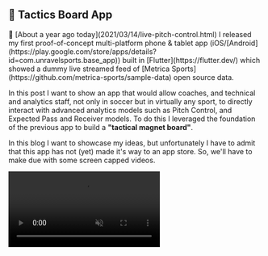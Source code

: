 ## 📱 Tactics Board App

<div class="text-paperclip"> 📎 [About a year ago today](2021/03/14/live-pitch-control.html) I released my first proof-of-concept multi-platform phone & tablet app (iOS/[Android](https://play.google.com/store/apps/details?id=com.unravelsports.base_app)) built in [Flutter](https://flutter.dev/) which showed a dummy live streamed feed of [Metrica Sports](https://github.com/metrica-sports/sample-data) open source data.</div>

In this post I want to show an app that would allow coaches, and technical and analytics staff, not only in soccer but in virtually any sport, to directly interact with advanced analytics models such as Pitch Control, and Expected Pass and Receiver models. To do this I leveraged the foundation of the previous app to build a <b>"tactical magnet board"</b>.

In this blog I want to showcase my ideas, but unfortunately I have to admit that this app has not (yet) made it's way to an app store. So, we'll have to make due with some screen capped videos.





<video src="https://user-images.githubusercontent.com/64530306/156655256-ef853757-dcfd-42cd-8582-7b00b63d1365.mov" controls="controls" muted="muted" style="max-width: 730px;">
</video>

